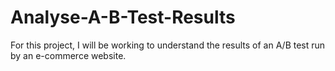 # Analyse-A-B-Test-Results

For this project, I will be working to understand the results of an A/B test run by an e-commerce website.
